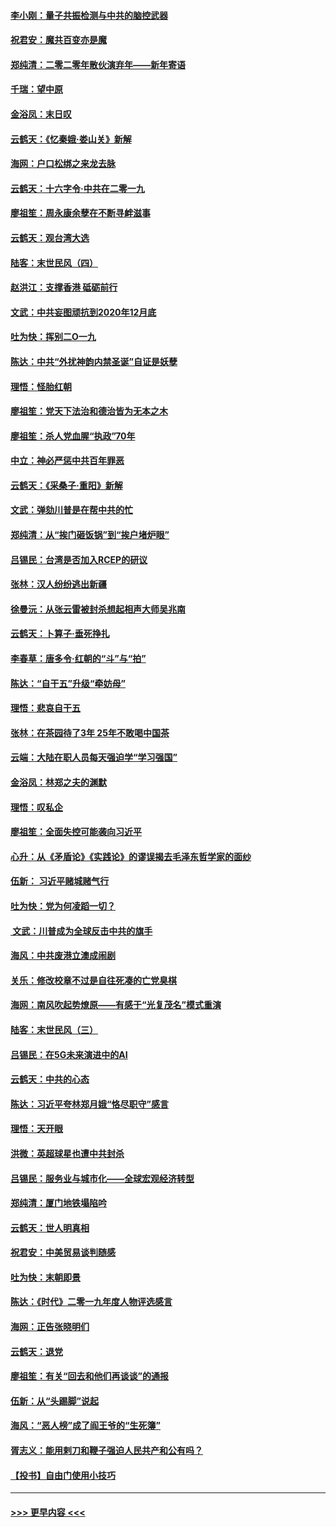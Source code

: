 #### [李小刚：量子共振检测与中共的脑控武器](../pages/nsc993/n11754518.md?t=12301822) 
#### [祝君安：魔共百变亦是魔](../pages/nsc993/n11754469.md?t=12301822) 
#### [郑纯清：二零二零年散伙演弃年——新年寄语](../pages/nsc993/n11754195.md?t=12301822) 
#### [千瑞：望中原](../pages/nsc993/n11754159.md?t=12301822) 
#### [金浴凤：末日叹](../pages/nsc993/n11752359.md?t=12301822) 
#### [云鹤天：《忆秦娥‧娄山关》新解](../pages/nsc993/n11752348.md?t=12301822) 
#### [海网：户口松绑之来龙去脉](../pages/nsc993/n11752328.md?t=12301822) 
#### [云鹤天：十六字令‧中共在二零一九](../pages/nsc993/n11752305.md?t=12301822) 
#### [廖祖笙：周永康余孽在不断寻衅滋事](../pages/nsc993/n11751013.md?t=12301822) 
#### [云鹤天：观台湾大选](../pages/nsc993/n11751007.md?t=12301822) 
#### [陆客：末世民风（四）](../pages/nsc993/n11749203.md?t=12301822) 
#### [赵洪江：支撑香港 砥砺前行](../pages/nsc993/n11748482.md?t=12301822) 
#### [文武：中共妄图顽抗到2020年12月底](../pages/nsc993/n11748446.md?t=12301822) 
#### [吐为快：挥别二O一九](../pages/nsc993/n11748411.md?t=12301822) 
#### [陈达：中共“外扰神韵内禁圣诞”自证是妖孽](../pages/nsc993/n11748226.md?t=12301822) 
#### [理悟：怪胎红朝](../pages/nsc993/n11748206.md?t=12301822) 
#### [廖祖笙：党天下法治和德治皆为无本之木](../pages/nsc993/n11748135.md?t=12301822) 
#### [廖祖笙：杀人党血腥“执政”70年](../pages/nsc993/n11745144.md?t=12301822) 
#### [中立：神必严惩中共百年罪恶](../pages/nsc993/n11744970.md?t=12301822) 
#### [云鹤天：《采桑子‧重阳》新解](../pages/nsc993/n11744948.md?t=12301822) 
#### [文武：弹劾川普是在帮中共的忙](../pages/nsc993/n11744758.md?t=12301822) 
#### [郑纯清：从“挨门砸饭锅”到“挨户堵炉眼”](../pages/nsc993/n11744745.md?t=12301822) 
#### [吕锡民：台湾是否加入RCEP的研议](../pages/nsc993/n11744701.md?t=12301822) 
#### [张林：汉人纷纷逃出新疆](../pages/nsc993/n11743530.md?t=12301822) 
#### [徐曼沅：从张云雷被封杀想起相声大师吴兆南](../pages/nsc993/n11741816.md?t=12301822) 
#### [云鹤天：卜算子‧垂死挣扎](../pages/nsc993/n11739956.md?t=12301822) 
#### [李春草：唐多令‧红朝的“斗”与“拍”](../pages/nsc993/n11739830.md?t=12301822) 
#### [陈达：“自干五”升级“牵妨母”](../pages/nsc993/n11739724.md?t=12301822) 
#### [理悟：悲哀自干五](../pages/nsc993/n11739547.md?t=12301822) 
#### [张林：在茶园待了3年 25年不敢喝中国茶](../pages/nsc993/n11739240.md?t=12301822) 
#### [云端：大陆在职人员每天强迫学“学习强国”](../pages/nsc993/n11738735.md?t=12301822) 
#### [金浴凤：林郑之夫的渊默](../pages/nsc993/n11737735.md?t=12301822) 
#### [理悟：叹私企](../pages/nsc993/n11737715.md?t=12301822) 
#### [廖祖笙：全面失控可能袭向习近平](../pages/nsc993/n11737704.md?t=12301822) 
#### [心升：从《矛盾论》《实践论》的谬误揭去毛泽东哲学家的面纱](../pages/nsc993/n11736962.md?t=12301822) 
#### [伍新： 习近平赌城赌气行](../pages/nsc993/n11736929.md?t=12301822) 
#### [吐为快：党为何凌蹈一切？](../pages/nsc993/n11736915.md?t=12301822) 
#### [ 文武：川普成为全球反击中共的旗手](../pages/nsc993/n11736882.md?t=12301822) 
#### [海风：中共废港立澳成闹剧](../pages/nsc993/n11735857.md?t=12301822) 
#### [关乐：修改校章不过是自往死凑的亡党臭棋](../pages/nsc993/n11735097.md?t=12301822) 
#### [海网：南风吹起势燎原——有感于“光复茂名”模式重演](../pages/nsc993/n11732308.md?t=12301822) 
#### [陆客：末世民风（三）](../pages/nsc993/n11732211.md?t=12301822) 
#### [吕锡民：在5G未来演进中的AI](../pages/nsc993/n11730010.md?t=12301822) 
#### [云鹤天：中共的心态](../pages/nsc993/n11729906.md?t=12301822) 
#### [陈达：习近平夸林郑月娥“恪尽职守”感言](../pages/nsc993/n11729881.md?t=12301822) 
#### [理悟：天开眼](../pages/nsc993/n11729699.md?t=12301822) 
#### [洪微：英超球星也遭中共封杀](../pages/nsc993/n11727243.md?t=12301822) 
#### [吕锡民：服务业与城市化——全球宏观经济转型](../pages/nsc993/n11725845.md?t=12301822) 
#### [郑纯清：厦门地铁塌陷吟](../pages/nsc993/n11725813.md?t=12301822) 
#### [云鹤天：世人明真相](../pages/nsc993/n11725621.md?t=12301822) 
#### [祝君安：中美贸易谈判随感](../pages/nsc993/n11725609.md?t=12301822) 
#### [吐为快：末朝即景](../pages/nsc993/n11723365.md?t=12301822) 
#### [陈达：《时代》二零一九年度人物评选感言](../pages/nsc993/n11723337.md?t=12301822) 
#### [海网：正告张晓明们](../pages/nsc993/n11723228.md?t=12301822) 
#### [云鹤天：退党](../pages/nsc993/n11723056.md?t=12301822) 
#### [廖祖笙：有关“回去和他们再谈谈”的通报](../pages/nsc993/n11722442.md?t=12301822) 
#### [伍新：从“头踢脚”说起](../pages/nsc993/n11722429.md?t=12301822) 
#### [海风：“恶人榜”成了阎王爷的“生死簿”](../pages/nsc993/n11722272.md?t=12301822) 
#### [胥志义：能用剌刀和鞭子强迫人民共产和公有吗？](../pages/nsc993/n11720569.md?t=12301822) 
#### [【投书】自由门使用小技巧](../pages/nsc993/n11720180.md?t=12301822) 

----
#### [ >>> 更早内容 <<< ](../indexes/nsc993-earlier.md)
